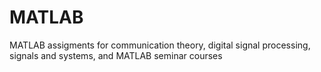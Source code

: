 # MATLAB

MATLAB assigments for communication theory, digital signal processing, signals and systems, and MATLAB seminar courses
